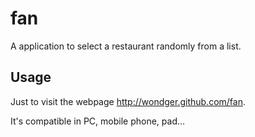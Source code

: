 # fan

A application to select a restaurant randomly from a list.

## Usage

Just to visit the webpage http://wondger.github.com/fan.

It's compatible in PC, mobile phone, pad...
